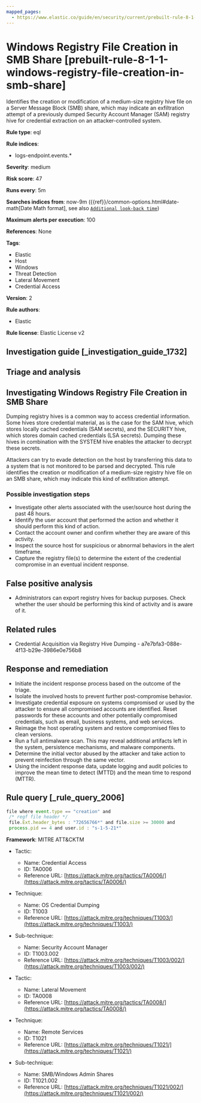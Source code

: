 ```yaml
---
mapped_pages:
  - https://www.elastic.co/guide/en/security/current/prebuilt-rule-8-1-1-windows-registry-file-creation-in-smb-share.html
---
```


# Windows Registry File Creation in SMB Share [prebuilt-rule-8-1-1-windows-registry-file-creation-in-smb-share]

Identifies the creation or modification of a medium-size registry hive file on a Server Message Block (SMB) share, which may indicate an exfiltration attempt of a previously dumped Security Account Manager (SAM) registry hive for credential extraction on an attacker-controlled system.

**Rule type**: eql

**Rule indices**:

* logs-endpoint.events.*

**Severity**: medium

**Risk score**: 47

**Runs every**: 5m

**Searches indices from**: now-9m ({{ref}}/common-options.html#date-math[Date Math format], see also [`Additional look-back time`](docs-content://solutions/security/detect-and-alert/create-detection-rule.md#rule-schedule))

**Maximum alerts per execution**: 100

**References**: None

**Tags**:

* Elastic
* Host
* Windows
* Threat Detection
* Lateral Movement
* Credential Access

**Version**: 2

**Rule authors**:

* Elastic

**Rule license**: Elastic License v2

## Investigation guide [_investigation_guide_1732]

## Triage and analysis

## Investigating Windows Registry File Creation in SMB Share

Dumping registry hives is a common way to access credential information. Some hives store credential material, as is the
case for the SAM hive, which stores locally cached credentials (SAM secrets), and the SECURITY hive, which stores domain
cached credentials (LSA secrets). Dumping these hives in combination with the SYSTEM hive enables the attacker to
decrypt these secrets.

Attackers can try to evade detection on the host by transferring this data to a system that is not
monitored to be parsed and decrypted. This rule identifies the creation or modification of a medium-size registry hive
file on an SMB share, which may indicate this kind of exfiltration attempt.

### Possible investigation steps

- Investigate other alerts associated with the user/source host during the past 48 hours.
- Identify the user account that performed the action and whether it should perform this kind of action.
- Contact the account owner and confirm whether they are aware of this activity.
- Inspect the source host for suspicious or abnormal behaviors in the alert timeframe.
- Capture the registry file(s) to determine the extent of the credential compromise in an eventual incident response.

## False positive analysis

- Administrators can export registry hives for backup purposes. Check whether the user should be performing this kind of
activity and is aware of it.

## Related rules

- Credential Acquisition via Registry Hive Dumping - a7e7bfa3-088e-4f13-b29e-3986e0e756b8

## Response and remediation

- Initiate the incident response process based on the outcome of the triage.
- Isolate the involved hosts to prevent further post-compromise behavior.
- Investigate credential exposure on systems compromised or used by the attacker to ensure all compromised accounts are
identified. Reset passwords for these accounts and other potentially compromised credentials, such as email, business
systems, and web services.
- Reimage the host operating system and restore compromised files to clean versions.
- Run a full antimalware scan. This may reveal additional artifacts left in the system, persistence mechanisms, and
malware components.
- Determine the initial vector abused by the attacker and take action to prevent reinfection through the same vector.
- Using the incident response data, update logging and audit policies to improve the mean time to detect (MTTD) and the
mean time to respond (MTTR).

## Rule query [_rule_query_2006]

```js
file where event.type == "creation" and
 /* regf file header */
 file.Ext.header_bytes : "72656766*" and file.size >= 30000 and
 process.pid == 4 and user.id : "s-1-5-21*"
```

**Framework**: MITRE ATT&CKTM

* Tactic:

    * Name: Credential Access
    * ID: TA0006
    * Reference URL: [https://attack.mitre.org/tactics/TA0006/](https://attack.mitre.org/tactics/TA0006/)

* Technique:

    * Name: OS Credential Dumping
    * ID: T1003
    * Reference URL: [https://attack.mitre.org/techniques/T1003/](https://attack.mitre.org/techniques/T1003/)

* Sub-technique:

    * Name: Security Account Manager
    * ID: T1003.002
    * Reference URL: [https://attack.mitre.org/techniques/T1003/002/](https://attack.mitre.org/techniques/T1003/002/)

* Tactic:

    * Name: Lateral Movement
    * ID: TA0008
    * Reference URL: [https://attack.mitre.org/tactics/TA0008/](https://attack.mitre.org/tactics/TA0008/)

* Technique:

    * Name: Remote Services
    * ID: T1021
    * Reference URL: [https://attack.mitre.org/techniques/T1021/](https://attack.mitre.org/techniques/T1021/)

* Sub-technique:

    * Name: SMB/Windows Admin Shares
    * ID: T1021.002
    * Reference URL: [https://attack.mitre.org/techniques/T1021/002/](https://attack.mitre.org/techniques/T1021/002/)



